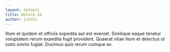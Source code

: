```yaml
---
layout: default
title: Dolore Id
author: jstotz
---
```


Illum et quidem et officiis expedita aut est eveniet. Similique eaque tenetur voluptatem rerum expedita fugit provident. Quaerat vitae illum et delectus ut iusto omnis fugiat. Ducimus quis rerum cumque ex.
